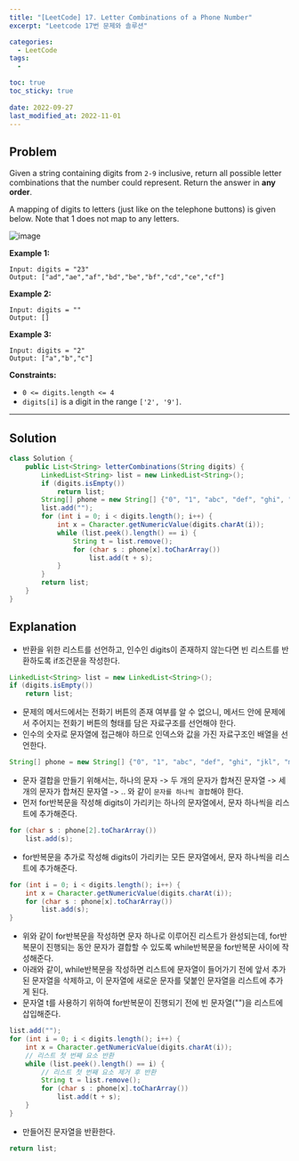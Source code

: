 ```yaml
---
title: "[LeetCode] 17. Letter Combinations of a Phone Number"
excerpt: "Leetcode 17번 문제와 솔루션"

categories:
  - LeetCode
tags:
  - 

toc: true
toc_sticky: true
 
date: 2022-09-27
last_modified_at: 2022-11-01
---
```

## **Problem**
Given a string containing digits from `2-9` inclusive, return all possible letter combinations that the number could represent. Return the answer in **any order**.

A mapping of digits to letters (just like on the telephone buttons) is given below. Note that 1 does not map to any letters.

![image](https://user-images.githubusercontent.com/107045604/199205378-d105f694-e410-4b54-bd78-19ec71013487.png)

**Example 1:**
```
Input: digits = "23"
Output: ["ad","ae","af","bd","be","bf","cd","ce","cf"]
```
**Example 2:**
```
Input: digits = ""
Output: []
```
**Example 3:**
```
Input: digits = "2"
Output: ["a","b","c"]
```
**Constraints:**
- `0 <= digits.length <= 4`
- `digits[i]` is a digit in the range `['2', '9']`.

---
## **Solution**
```java
class Solution {
    public List<String> letterCombinations(String digits) {
        LinkedList<String> list = new LinkedList<String>();
        if (digits.isEmpty())
            return list;
		String[] phone = new String[] {"0", "1", "abc", "def", "ghi", "jkl", "mno", "pqrs", "tuv", "wxyz"};
		list.add("");
		for (int i = 0; i < digits.length(); i++) {
			int x = Character.getNumericValue(digits.charAt(i));
			while (list.peek().length() == i) {
				String t = list.remove();
				for (char s : phone[x].toCharArray())
					list.add(t + s);
			}
		}
		return list;
    }
}
```
## **Explanation**
- 반환을 위한 리스트를 선언하고, 인수인 digits이 존재하지 않는다면 빈 리스트를 반환하도록 if조건문을 작성한다.
```java
LinkedList<String> list = new LinkedList<String>();
if (digits.isEmpty())
    return list;
```
- 문제의 메서드에서는 전화기 버튼의 존재 여부를 알 수 없으니, 메서드 안에 문제에서 주어지는 전화기 버튼의 형태를 담은 자료구조를 선언해야 한다.
- 인수의 숫자로 문자열에 접근해야 하므로 인덱스와 값을 가진 자료구조인 배열을 선언한다.
```java
String[] phone = new String[] {"0", "1", "abc", "def", "ghi", "jkl", "mno", "pqrs", "tuv", "wxyz"};
```
- 문자 결합을 만들기 위해서는, 하나의 문자 -> 두 개의 문자가 합쳐진 문자열 -> 세 개의 문자가 합쳐진 문자열 -> .. 와 같이 `문자를 하나씩 결합`해야 한다.
- 먼저 for반복문을 작성해 digits이 가리키는 하나의 문자열에서, 문자 하나씩을 리스트에 추가해준다.
```java
for (char s : phone[2].toCharArray())
	list.add(s);
```
- for반복문을 추가로 작성해 digits이 가리키는 모든 문자열에서, 문자 하나씩을 리스트에 추가해준다.
```java
for (int i = 0; i < digits.length(); i++) {
	int x = Character.getNumericValue(digits.charAt(i));
	for (char s : phone[x].toCharArray())
		list.add(s);
}
```
- 위와 같이 for반복문을 작성하면 문자 하나로 이루어진 리스트가 완성되는데, for반복문이 진행되는 동안 문자가 결합할 수 있도록 while반복문을 for반복문 사이에 작성해준다.
- 아래와 같이, while반복문을 작성하면 리스트에 문자열이 들어가기 전에 앞서 추가된 문자열을 삭제하고, 이 문자열에 새로운 문자를 덫붙인 문자열을 리스트에 추가게 된다.
- 문자열 t를 사용하기 위하여 for반복문이 진행되기 전에 빈 문자열("")을 리스트에 삽입해준다.
```java
list.add("");
for (int i = 0; i < digits.length(); i++) {
	int x = Character.getNumericValue(digits.charAt(i));
	// 리스트 첫 번째 요소 반환
	while (list.peek().length() == i) {
		// 리스트 첫 번째 요소 제거 후 반환
		String t = list.remove();
		for (char s : phone[x].toCharArray())
			list.add(t + s);
	}
}
```
- 만들어진 문자열을 반환한다.
```java
return list;
```